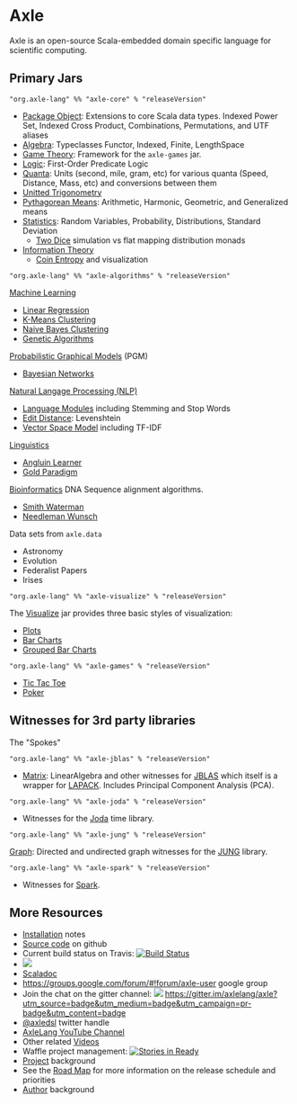 
Axle
====

Axle is an open-source Scala-embedded domain specific language for scientific computing.

Primary Jars
------------

```
"org.axle-lang" %% "axle-core" % "releaseVersion"
```

* [Package Object](chapter/PackageObject.md): Extensions to core Scala data types.  Indexed Power Set, Indexed Cross Product, Combinations, Permutations, and UTF aliases
* [Algebra](chapter/Algebra.md): Typeclasses Functor, Indexed, Finite, LengthSpace
* [Game Theory](chapter/GameTheory.md): Framework for the `axle-games` jar.
* [Logic](chapter/Logic.md): First-Order Predicate Logic
* [Quanta](chapter/Quanta.md): Units (second, mile, gram, etc) for various quanta (Speed, Distance, Mass, etc) and conversions between them
* [Unitted Trigonometry](chapter/UnittedTrigonometry.md)
* [Pythagorean Means](chapter/PythagoreanMeans.md): Arithmetic, Harmonic, Geometric, and Generalized means
* [Statistics](chapter/Statistics.md): Random Variables, Probability, Distributions, Standard Deviation
  * [Two Dice](chapter/TwoDice.md) simulation vs flat mapping distribution monads
* [Information Theory](chapter/InformationTheory.md)
  * [Coin Entropy](chapter/CoinEntropy.md) and visualization

```
"org.axle-lang" %% "axle-algorithms" % "releaseVersion"
```

[Machine Learning](chapter/MachineLearning.md)

* [Linear Regression](chapter/LinearRegression.md)
* [K-Means Clustering](chapter/KMeansClustering.md)
* [Naive Bayes Clustering](chapter/NaiveBayesClassifier.md)
* [Genetic Algorithms](chapter/GeneticAlgorithms.md)

[Probabilistic Graphical Models](chapter/ProbabilisticGraphicalModels.md) (PGM)

* [Bayesian Networks](chapter/BayesianNetworks.md)

[Natural Langage Processing (NLP)](chapter/NaturalLanguageProcessing.md)

* [Language Modules](chapter/LanguageModules.md) including Stemming and Stop Words
* [Edit Distance](chapter/EditDistance.md): Levenshtein
* [Vector Space Model](chapter/VectorSpaceModel.md) including TF-IDF

[Linguistics](chapter/Linguistics.md)

* [Angluin Learner](chapter/AngluinLearner.md)
* [Gold Paradigm](chapter/GoldParadigm.md)

[Bioinformatics](chapter/Bioinformatics.md) DNA Sequence alignment algorithms.

* [Smith Waterman](chapter/SmithWaterman.md)
* [Needleman Wunsch](chapter/NeedlemanWunsch.md)

Data sets from `axle.data`

* Astronomy
* Evolution
* Federalist Papers
* Irises

```
"org.axle-lang" %% "axle-visualize" % "releaseVersion"
```
The [Visualize](chapter/Visualize.md) jar provides three basic styles of visualization:

* [Plots](chapter/Plots.md)
* [Bar Charts](chapter/BarCharts.md)
* [Grouped Bar Charts](chapter/GroupedBarCharts.md)

```
"org.axle-lang" %% "axle-games" % "releaseVersion"
```
* [Tic Tac Toe](chapter/TicTacToe.md)
* [Poker](chapter/Poker.md)

Witnesses for 3rd party libraries
---------------------------------

The "Spokes"

```
"org.axle-lang" %% "axle-jblas" % "releaseVersion"
```

* [Matrix](chapter/Matrix.md): LinearAlgebra and other witnesses for <a href="http://jblas.org/">JBLAS</a> which itself is a wrapper for <a href="http://www.netlib.org/lapack/">LAPACK</a>.  Includes Principal Component Analysis (PCA).

```
"org.axle-lang" %% "axle-joda" % "releaseVersion"
```
* Witnesses for the <a href="http://www.joda.org/joda-time/">Joda</a> time library.

```
"org.axle-lang" %% "axle-jung" % "releaseVersion"
```
[Graph](chapter/Graph.md): Directed and undirected graph witnesses for the <a href="http://jung.sourceforge.net/">JUNG</a> library.

```
"org.axle-lang" %% "axle-spark" % "releaseVersion"
```
* Witnesses for <a href="https://spark.apache.org/">Spark</a>.

More Resources
--------------

* [Installation](chapter/Installation.md) notes
* <a href="https://github.com/axlelang/axle">Source code</a> on github
* Current build status on Travis: <a href="http://travis-ci.org/axlelang/axle"><img src="https://secure.travis-ci.org/axlelang/axle.png" alt="Build Status"/></a>
* <a href="http://codecov.io/github/axlelang/axle?branch=master"><img src="http://codecov.io/github/axlelang/axle/coverage.svg?branch=master"/></a>
* <a href="/scaladoc">Scaladoc</a>
* <a href="axle-user">https://groups.google.com/forum/#!forum/axle-user</a> google group
* Join the chat on the gitter channel: <a href="https://gitter.im/axlelang/axle?utm_source=badge&utm_medium=badge&utm_campaign=pr-badge&utm_content=badge"><img src="https://badges.gitter.im/Join%20Chat.svg"/></a> https://gitter.im/axlelang/axle?utm_source=badge&utm_medium=badge&utm_campaign=pr-badge&utm_content=badge
* <a href="https://twitter.com/axledsl">@axledsl</a> twitter handle
* <a href="http://www.youtube.com/user/axlelang">AxleLang YouTube Channel</a>
* Other related [Videos](Videos.md)
* Waffle project management: <a href="http://waffle.io/axlelang/axle"><img src="https://badge.waffle.io/axlelang/axle.png?label=ready&title=Ready" alt="Stories in Ready"/></a>
* [Project](Project.md) background
* See the [Road Map](RoadMap.md) for more information on the release schedule and priorities
* [Author](Author.md) background

